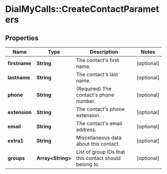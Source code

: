 # DialMyCalls::CreateContactParameters

## Properties
Name | Type | Description | Notes
------------ | ------------- | ------------- | -------------
**firstname** | **String** | The contact&#39;s first name. | [optional] 
**lastname** | **String** | The contact&#39;s last name. | [optional] 
**phone** | **String** | (Required)  The contact&#39;s phone number. | [optional] 
**extension** | **String** | The contact&#39;s phone extension. | [optional] 
**email** | **String** | The contact&#39;s email address. | [optional] 
**extra1** | **String** | Miscellaneous data about this contact. | [optional] 
**groups** | **Array&lt;String&gt;** | List of group IDs that this contact should belong to. | [optional] 


